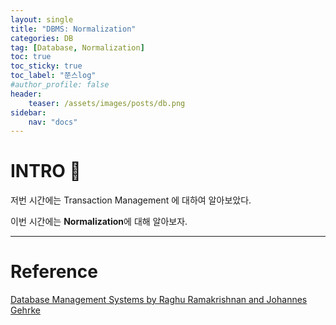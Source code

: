 ```yaml
---
layout: single
title: "DBMS: Normalization"
categories: DB
tag: [Database, Normalization]
toc: true
toc_sticky: true
toc_label: "쭌스log"
#author_profile: false
header:
    teaser: /assets/images/posts/db.png
sidebar:
    nav: "docs"
---
```


# INTRO 🙌
저번 시간에는 Transaction Management 에 대하여 알아보았다.

이번 시간에는 **Normalization**에 대해 알아보자.


****
# Reference 
[Database Management Systems by Raghu Ramakrishnan and Johannes Gehrke](https://pages.cs.wisc.edu/~dbbook/)
